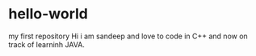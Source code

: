 # hello-world

my first repository
Hi i am sandeep and love to code in C++ and now on track of learninh JAVA.
